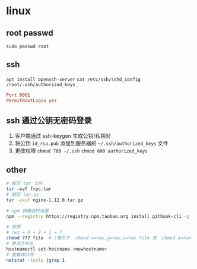 # linux

## root passwd
`sudo passwd root`

## ssh
`apt install openssh-server`
`cat /etc/ssh/sshd_config`
`/root/.ssh/authorized_keys`

```conf
Port 6001
PermitRootLogin yes
```

## ssh 通过公钥无密码登录

1. 客户端通过 ssh-keygen 生成公钥/私钥对
2. 将公钥 `id_rsa.pub` 添加到服务器的 `~/.ssh/authorized_keys` 文件
3. 更改权限 `chmod 700 ~/.ssh` `chmod 600 authorized_keys`

## other

```bash
# 解压 tar 文件
tar –xvf frpc.tar
# 解压 tar.gz
tar -zxvf nginx-1.12.0.tar.gz

# npm 镜像临时设置
npm --registry https://registry.npm.taobao.org install gitbook-cli -g

# 权限
# rwx = 4 + 2 + 1 = 7
chmod 777 file  # (等价于  chmod u=rwx,g=rwx,o=rwx file 或  chmod a=rwx file)
# 更改主机名
hostnamectl set-hostname <newhostname>
# 查看端口号
netstat -tunlp |grep 1
```